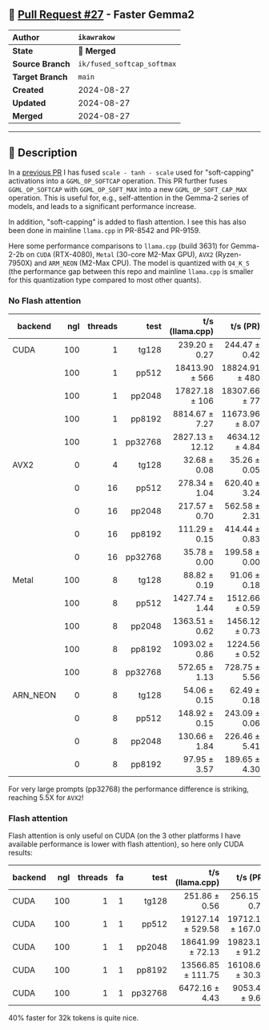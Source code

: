 ## 🔀 [Pull Request #27](https://github.com/ikawrakow/ik_llama.cpp/pull/27) - Faster Gemma2

| **Author** | `ikawrakow` |
| :--- | :--- |
| **State** | 🔀 **Merged** |
| **Source Branch** | `ik/fused_softcap_softmax` |
| **Target Branch** | `main` |
| **Created** | 2024-08-27 |
| **Updated** | 2024-08-27 |
| **Merged** | 2024-08-27 |

---

## 📄 Description

In a [previous PR](https://github.com/ikawrakow/ik_llama.cpp/pull/9) I has fused `scale - tanh - scale` used for "soft-capping" activations into a `GGML_OP_SOFTCAP` operation. This PR further fuses `GGML_OP_SOFTCAP` with `GGML_OP_SOFT_MAX` into a new `GGML_OP_SOFT_CAP_MAX` operation. This is useful for, e.g., self-attention in the Gemma-2 series of models, and leads to a significant performance increase.

In addition, "soft-capping" is added to flash attention. I see this has also been done in mainline `llama.cpp` in  PR-8542 and PR-9159.

Here some performance comparisons to `llama.cpp` (build 3631) for Gemma-2-2b on `CUDA` (RTX-4080), `Metal` (30-core M2-Max GPU),  `AVX2` (Ryzen-7950X) and `ARM_NEON` (M2-Max CPU). The model is quantized with `Q4_K_S` (the performance gap between this repo and mainline `llama.cpp` is smaller for this quantization type compared to most other quants).

### No Flash attention

| backend    | ngl | threads |          test |   t/s (llama.cpp) |  t/s (PR)        |   Speedup |
| ---------- | --: | ------: | ------------: | ----------------: | ---------------: | --------: |
| CUDA       | 100 |       1 |         tg128 |    239.20 ± 0.27  |  244.47 ± 0.42   |  1.022    |   
|            | 100 |       1 |         pp512 | 18413.90 ± 566    | 18824.91 ± 480   |  1.022    |   
|            | 100 |       1 |        pp2048 | 17827.18 ± 106    | 18307.66 ± 77    |  1.027    |   
|            | 100 |       1 |        pp8192 |   8814.67 ± 7.27  | 11673.96 ± 8.07  |  1.324    |   
|            | 100 |       1 |       pp32768 |  2827.13 ± 12.12  | 4634.12 ± 4.84   |  1.639    |   
| AVX2       |   0 |       4 |         tg128 |     32.68 ± 0.08  |     35.26 ± 0.05 |  1.079    |   
|            |   0 |      16 |         pp512 |    278.34 ± 1.04  |    620.40 ± 3.24 |  2.229    |   
|            |   0 |      16 |        pp2048 |    217.57 ± 0.70  |    562.58 ± 2.31 |  2.586    |   
|            |   0 |      16 |        pp8192 |    111.29 ± 0.15  |    414.44 ± 0.83 |  3.724    |   
|            |   0 |      16 |       pp32768 |     35.78 ± 0.00  |    199.58 ± 0.00 |  5.578    |   
| Metal      | 100 |       8 |         tg128 |     88.82 ± 0.19  |     91.06 ± 0.18 |  1.025    |
|            | 100 |       8 |         pp512 |   1427.74 ± 1.44  |   1512.66 ± 0.59 |  1.059    |
|            | 100 |       8 |        pp2048 |   1363.51 ± 0.62  |   1456.12 ± 0.73 |  1.068    |
|            | 100 |       8 |        pp8192 |   1093.02 ± 0.86  |   1224.56 ± 0.52 |  1.120    |
|            | 100 |       8 |       pp32768 |    572.65 ± 1.13  |    728.75 ± 5.56 |  1.272    |
| ARN_NEON   |   0 |       8 |         tg128 |     54.06 ± 0.15  |     62.49 ± 0.18 |  1.156    |   
|            |   0 |       8 |         pp512 |    148.92 ± 0.15  |    243.09 ± 0.06 |  1.632    |
|            |   0 |       8 |        pp2048 |    130.66 ± 1.84  |    226.46 ± 5.41 |  1.733    |
|            |   0 |       8 |        pp8192 |     97.95 ± 3.57  |    189.65 ± 4.30 |  1.936    |

For very large prompts (pp32768) the performance difference is striking, reaching 5.5X for `AVX2`!

### Flash attention

Flash attention is only useful on CUDA (on the 3 other platforms I have available performance is lower with flash attention), so here only CUDA results:

| backend    | ngl | threads | fa |          test |   t/s (llama.cpp) |   t/s (PR)       |    Speedup  |
| ---------- | --: | ------: | -: | ------------: | ----------------: | ---------------: | ----------: |
| CUDA       | 100 |       1 |  1 |         tg128 |    251.86 ± 0.56  |    256.15 ± 0.76 |  1.017      |
| CUDA       | 100 |       1 |  1 |         pp512 | 19127.14 ± 529.58 | 19712.11 ± 167.06|  1.031      |
| CUDA       | 100 |       1 |  1 |        pp2048 | 18641.99 ± 72.13  | 19823.18 ± 91.26 |  1.063      |
| CUDA       | 100 |       1 |  1 |        pp8192 | 13566.85 ± 111.75 | 16108.68 ± 30.32 |  1.187      |
| CUDA       | 100 |       1 |  1 |       pp32768 |   6472.16 ± 4.43  |   9053.46 ± 9.68 |  1.399      |

40% faster for 32k tokens is quite nice.